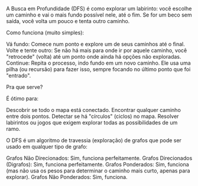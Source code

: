 A Busca em Profundidade (DFS) é como explorar um labirinto: você escolhe um caminho e vai o mais fundo possível nele, até o fim. Se for um beco sem saída, você volta um pouco e tenta outro caminho.

Como funciona (muito simples):

Vá fundo: Comece num ponto e explore um de seus caminhos até o final.
Volte e tente outro: Se não há mais para onde ir por aquele caminho, você "retrocede" (volta) até um ponto onde ainda há opções não exploradas.
Continue: Repita o processo, indo fundo em um novo caminho.
Ele usa uma pilha (ou recursão) para fazer isso, sempre focando no último ponto que foi "entrado".

Pra que serve?

É ótimo para:

Descobrir se todo o mapa está conectado.
Encontrar qualquer caminho entre dois pontos.
Detectar se há "círculos" (ciclos) no mapa.
Resolver labirintos ou jogos que exigem explorar todas as possibilidades de um ramo.


O DFS é um algoritmo de travessia (exploração) de grafos que pode ser usado em qualquer tipo de grafo:

Grafos Não Direcionados: Sim, funciona perfeitamente.
Grafos Direcionados (Digrafos): Sim, funciona perfeitamente.
Grafos Ponderados: Sim, funciona (mas não usa os pesos para determinar o caminho mais curto, apenas para explorar).
Grafos Não Ponderados: Sim, funciona.